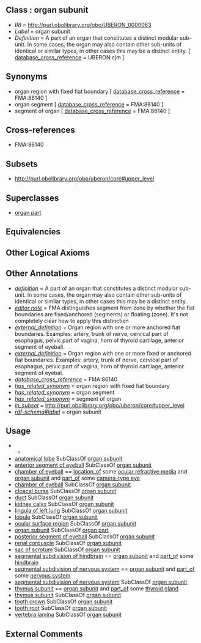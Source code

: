 
## Class : organ subunit

 * *IRI* = http://purl.obolibrary.org/obo/UBERON_0000063
 * *Label* = organ subunit
 * *Definition* = A part of an organ that constitutes a distinct modular sub-unit. In some cases, the organ may also contain other sub-units of identical or similar types, in other cases this may be a distinct entity. [ [database_cross_reference](../../ef/oboInOwl#hasDbXref.md) = UBERON:cjm ]

## Synonyms

 * organ region with fixed fiat boundary [ [database_cross_reference](../../ef/oboInOwl#hasDbXref.md) = FMA:86140 ]
 * organ segment [ [database_cross_reference](../../ef/oboInOwl#hasDbXref.md) = FMA:86140 ]
 * segment of organ [ [database_cross_reference](../../ef/oboInOwl#hasDbXref.md) = FMA:86140 ]

## Cross-references

 * FMA:86140

## Subsets

 * http://purl.obolibrary.org/obo/uberon/core#upper_level

## Superclasses

 * [organ part](../../UBERON/64/UBERON_0000064.md)

## Equivalencies


## Other Logical Axioms


## Other Annotations

 * *[definition](../../IAO/15/IAO_0000115.md)* = A part of an organ that constitutes a distinct modular sub-unit. In some cases, the organ may also contain other sub-units of identical or similar types, in other cases this may be a distinct entity.
 * *[editor note](../../IAO/16/IAO_0000116.md)* = FMA distinguishes segment from zone by whether the fiat boundaries are fixed/anchored (segments) or floating (zone). It's not completely clear how to apply this distinction
 * *[external_definition](../../UBPROP/01/UBPROP_0000001.md)* = Organ region with one or more anchored fiat boundaries. Examples: artery, trunk of nerve, cervical part of esophagus, pelvic part of vagina, horn of thyroid cartilage, anterior segment of eyeball.
 * *[external_definition](../../UBPROP/01/UBPROP_0000001.md)* = Organ region with one or more fixed or anchored fiat boundaries. Examples: artery, trunk of nerve, cervical part of esophagus, pelvic part of vagina, horn of thyroid cartilage, anterior segment of eyebal.
 * *[database_cross_reference](../../ef/oboInOwl#hasDbXref.md)* = FMA:86140
 * *[has_related_synonym](../../ym/oboInOwl#hasRelatedSynonym.md)* = organ region with fixed fiat boundary
 * *[has_related_synonym](../../ym/oboInOwl#hasRelatedSynonym.md)* = organ segment
 * *[has_related_synonym](../../ym/oboInOwl#hasRelatedSynonym.md)* = segment of organ
 * *[in_subset](../../et/oboInOwl#inSubset.md)* = http://purl.obolibrary.org/obo/uberon/core#upper_level
 * *[rdf-schema#label](../../el/rdf-schema#label.md)* = organ subunit

## Usage

 * -
 * [anatomical lobe](../../UBERON/12/UBERON_0009912.md) SubClassOf [organ subunit](../../UBERON/63/UBERON_0000063.md)
 * [anterior segment of eyeball](../../UBERON/01/UBERON_0001801.md) SubClassOf [organ subunit](../../UBERON/63/UBERON_0000063.md)
 * [chamber of eyeball](../../UBERON/11/UBERON_0006311.md) == [location_of](../../RO/15/RO_0001015.md) some [ocular refractive media](../../UBERON/12/UBERON_0006312.md) and [organ subunit](../../UBERON/63/UBERON_0000063.md) and [part_of](../../BFO/50/BFO_0000050.md) some [camera-type eye](../../UBERON/19/UBERON_0000019.md)
 * [chamber of eyeball](../../UBERON/11/UBERON_0006311.md) SubClassOf [organ subunit](../../UBERON/63/UBERON_0000063.md)
 * [cloacal bursa](../../UBERON/10/UBERON_0011510.md) SubClassOf [organ subunit](../../UBERON/63/UBERON_0000063.md)
 * [duct](../../UBERON/58/UBERON_0000058.md) SubClassOf [organ subunit](../../UBERON/63/UBERON_0000063.md)
 * [kidney calyx](../../UBERON/17/UBERON_0006517.md) SubClassOf [organ subunit](../../UBERON/63/UBERON_0000063.md)
 * [lingula of left lung](../../UBERON/54/UBERON_0008954.md) SubClassOf [organ subunit](../../UBERON/63/UBERON_0000063.md)
 * [lobule](../../UBERON/11/UBERON_0009911.md) SubClassOf [organ subunit](../../UBERON/63/UBERON_0000063.md)
 * [ocular surface region](../../UBERON/09/UBERON_0010409.md) SubClassOf [organ subunit](../../UBERON/63/UBERON_0000063.md)
 * [organ subunit](../../UBERON/63/UBERON_0000063.md) SubClassOf [organ part](../../UBERON/64/UBERON_0000064.md)
 * [posterior segment of eyeball](../../UBERON/02/UBERON_0001802.md) SubClassOf [organ subunit](../../UBERON/63/UBERON_0000063.md)
 * [renal corpuscle](../../UBERON/29/UBERON_0001229.md) SubClassOf [organ subunit](../../UBERON/63/UBERON_0000063.md)
 * [sac of scrotum](../../UBERON/05/UBERON_0035105.md) SubClassOf [organ subunit](../../UBERON/63/UBERON_0000063.md)
 * [segmental subdivision of hindbrain](../../UBERON/33/UBERON_0004733.md) == [organ subunit](../../UBERON/63/UBERON_0000063.md) and [part_of](../../BFO/50/BFO_0000050.md) some [hindbrain](../../UBERON/28/UBERON_0002028.md)
 * [segmental subdivision of nervous system](../../UBERON/32/UBERON_0004732.md) == [organ subunit](../../UBERON/63/UBERON_0000063.md) and [part_of](../../BFO/50/BFO_0000050.md) some [nervous system](../../UBERON/16/UBERON_0001016.md)
 * [segmental subdivision of nervous system](../../UBERON/32/UBERON_0004732.md) SubClassOf [organ subunit](../../UBERON/63/UBERON_0000063.md)
 * [thymus subunit](../../UBERON/75/UBERON_0035075.md) == [organ subunit](../../UBERON/63/UBERON_0000063.md) and [part_of](../../BFO/50/BFO_0000050.md) some [thyroid gland](../../UBERON/46/UBERON_0002046.md)
 * [thymus subunit](../../UBERON/75/UBERON_0035075.md) SubClassOf [organ subunit](../../UBERON/63/UBERON_0000063.md)
 * [tooth crown](../../UBERON/75/UBERON_0003675.md) SubClassOf [organ subunit](../../UBERON/63/UBERON_0000063.md)
 * [tooth root](../../UBERON/77/UBERON_0003677.md) SubClassOf [organ subunit](../../UBERON/63/UBERON_0000063.md)
 * [vertebra lamina](../../UBERON/62/UBERON_0004662.md) SubClassOf [organ subunit](../../UBERON/63/UBERON_0000063.md)

## External Comments

